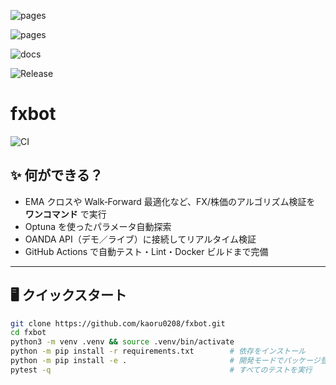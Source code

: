![pages](https://img.shields.io/github/actions/workflow/status/kaoru0208/fxbot/docs-pages.yml?branch=master)

![pages](https://img.shields.io/github/actions/workflow/status/kaoru0208/fxbot/pages.yml?branch=master)

![docs](https://img.shields.io/badge/docs-online-brightgreen)

![Release](https://img.shields.io/github/v/tag/kaoru0208/fxbot?label=release)

<!-- プロジェクト名と CI バッジ -->
# fxbot  
![CI](https://github.com/kaoru0208/fxbot/actions/workflows/ci.yml/badge.svg)

## ✨ 何ができる？
- EMA クロスや Walk‑Forward 最適化など、FX/株価のアルゴリズム検証を **ワンコマンド** で実行  
- Optuna を使ったパラメータ自動探索  
- OANDA API（デモ／ライブ）に接続してリアルタイム検証  
- GitHub Actions で自動テスト・Lint・Docker ビルドまで完備

---

## 🖥️ クイックスタート

```bash
git clone https://github.com/kaoru0208/fxbot.git
cd fxbot
python3 -m venv .venv && source .venv/bin/activate
python -m pip install -r requirements.txt        # 依存をインストール
python -m pip install -e .                       # 開発モードでパッケージ登録
pytest -q                                        # すべてのテストを実行

